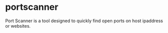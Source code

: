# portscanner
Port Scanner is a tool designed to quickly find open ports on host ipaddress or websites.
